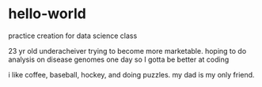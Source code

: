 # hello-world
practice creation for data science class

23 yr old underacheiver trying to become more marketable. hoping to do analysis on disease genomes one day so I gotta be better at coding 

i like coffee, baseball, hockey, and doing puzzles. my dad is my only friend. 
